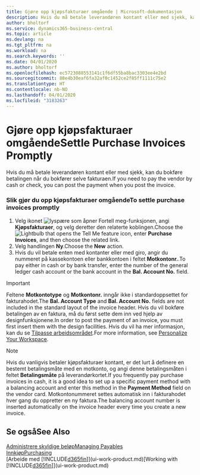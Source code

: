 ```yaml
---
title: Gjøre opp kjøpsfakturaer omgående | Microsoft-dokumentasjon
description: Hvis du må betale leverandøren kontant eller med sjekk, kan du utføre den nødvendige bokføringen når du bokfører selve fakturaen.
author: bholtorf
ms.service: dynamics365-business-central
ms.topic: article
ms.devlang: na
ms.tgt_pltfrm: na
ms.workload: na
ms.search.keywords: ''
ms.date: 04/01/2020
ms.author: bholtorf
ms.openlocfilehash: ec5723088553141c1f6df55ba8bac3303ee4e2bd
ms.sourcegitcommit: 88e4b30eaf6fa32af0c1452ce2f85ff1111c75e2
ms.translationtype: HT
ms.contentlocale: nb-NO
ms.lasthandoff: 04/01/2020
ms.locfileid: "3183263"
---
```

# <a name="settle-purchase-invoices-promptly"></a><span data-ttu-id="bc483-103">Gjøre opp kjøpsfakturaer omgående</span><span class="sxs-lookup"><span data-stu-id="bc483-103">Settle Purchase Invoices Promptly</span></span>
<span data-ttu-id="bc483-104">Hvis du må betale leverandøren kontant eller med sjekk, kan du bokføre betalingen når du bokfører selve fakturaen.</span><span class="sxs-lookup"><span data-stu-id="bc483-104">If you need to pay the vendor by cash or check, you can post the payment when you post the invoice.</span></span>  

### <a name="to-settle-purchase-invoices-promptly"></a><span data-ttu-id="bc483-105">Slik gjør du opp kjøpsfakturaer omgående</span><span class="sxs-lookup"><span data-stu-id="bc483-105">To settle purchase invoices promptly</span></span>  
1. <span data-ttu-id="bc483-106">Velg ikonet ![lyspære som åpner Fortell meg-funksjonen](media/ui-search/search_small.png "Fortell hva du vil gjøre"), angi **Kjøpsfakturaer**, og velg deretter den relaterte koblingen.</span><span class="sxs-lookup"><span data-stu-id="bc483-106">Choose the ![Lightbulb that opens the Tell Me feature](media/ui-search/search_small.png "Tell me what you want to do") icon, enter **Purchase Invoices**, and then choose the related link.</span></span>  
2. <span data-ttu-id="bc483-107">Velg handlingen **Ny**.</span><span class="sxs-lookup"><span data-stu-id="bc483-107">Choose the **New** action.</span></span>  
3.  <span data-ttu-id="bc483-108">Hvis du vil betale enten med kontanter eller med giro, angir du nummeret på kassekontoen eller bankkontoen i feltet **Motkontonr.**.</span><span class="sxs-lookup"><span data-stu-id="bc483-108">To pay either in cash or by bank transfer, enter the number of the general ledger cash account or the bank account in the **Bal. Account No.** field.</span></span>  

> [!IMPORTANT]  
>  <span data-ttu-id="bc483-109">Feltene **Motkontotype** og **Motkontonr.** inngår ikke i standardoppsettet for fakturahodet.</span><span class="sxs-lookup"><span data-stu-id="bc483-109">The **Bal. Account Type** and **Bal. Account No.** fields are not included in the standard layout of the invoice header.</span></span> <span data-ttu-id="bc483-110">Hvis du vil bokføre betalingen av en faktura, må du først sette dem inn ved hjelp av designfunksjonene.</span><span class="sxs-lookup"><span data-stu-id="bc483-110">In order to post the payment of an invoice, you must first insert them with the design facilities.</span></span> <span data-ttu-id="bc483-111">Hvis du vil ha mer informasjon, kan du se [Tilpasse arbeidsområdet](ui-personalization-user.md).</span><span class="sxs-lookup"><span data-stu-id="bc483-111">For more information, see [Personalize Your Workspace](ui-personalization-user.md).</span></span> 

> [!NOTE]  
>  <span data-ttu-id="bc483-112">Hvis du vanligvis betaler kjøpsfakturaer kontant, er det lurt å definere en bestemt betalingsmåte med en motkonto, og angi denne betalingsmåten i feltet **Betalingsmåte** på leverandørkortet.</span><span class="sxs-lookup"><span data-stu-id="bc483-112">If you frequently pay purchase invoices in cash, it is a good idea to set up a specific payment method with a balancing account and enter this method in the **Payment Method** field on the vendor card.</span></span> <span data-ttu-id="bc483-113">Motkontonummeret settes automatisk inn i fakturahodet hver gang du oppretter en ny faktura.</span><span class="sxs-lookup"><span data-stu-id="bc483-113">The balancing account number is inserted automatically on the invoice header every time you create a new invoice.</span></span>  

## <a name="see-also"></a><span data-ttu-id="bc483-114">Se også</span><span class="sxs-lookup"><span data-stu-id="bc483-114">See Also</span></span>  
[<span data-ttu-id="bc483-115">Administrere skyldige beløp</span><span class="sxs-lookup"><span data-stu-id="bc483-115">Managing Payables</span></span>](payables-manage-payables.md)  
[<span data-ttu-id="bc483-116">Innkjøp</span><span class="sxs-lookup"><span data-stu-id="bc483-116">Purchasing</span></span>](purchasing-manage-purchasing.md)  
<span data-ttu-id="bc483-117">[Arbeide med [!INCLUDE[d365fin](includes/d365fin_md.md)]](ui-work-product.md)</span><span class="sxs-lookup"><span data-stu-id="bc483-117">[Working with [!INCLUDE[d365fin](includes/d365fin_md.md)]](ui-work-product.md)</span></span>
